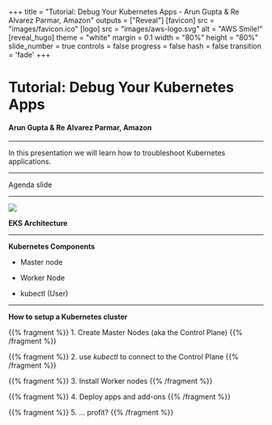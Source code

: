+++
title = "Tutorial: Debug Your Kubernetes Apps - Arun Gupta & Re Alvarez Parmar, Amazon"
outputs = ["Reveal"]
[favicon]
src = "images/favicon.ico"
[logo]
src = "images/aws-logo.svg"
alt = "AWS Smile!"
[reveal_hugo]
theme = "white"
margin = 0.1
width = "80%"
height = "80%"
slide_number = true
controls = false
progress = false
hash = false
transition = 'fade'
+++

<style type="text/css">
  .reveal {
    font-size: 30px;
  }
  .reveal p {
    text-align: left;
    font-size: 30px;
  }
  .reveal h3 {
    text-align: left;
  }
  .reveal ul {
    display: block;
    font-size: 30px;
  }
  .reveal ol {
    display: block;
    font-size: 30px;
  }
  .reveal code {
   font-size: 15px;
  } 
  .reveal pre code {
   font-size: 15px;
  }
  .reveal img {
  max-width: 100%;
  height: auto;
  }
</style>

# Tutorial: Debug Your Kubernetes Apps
#### Arun Gupta & Re Alvarez Parmar, Amazon


---

In this presentation we will learn how to troubleshoot Kubernetes applications. 

---

Agenda slide

---

![](images/eks-arch.jpg)

**EKS Architecture**

---

**Kubernetes Components**


- Master node

- Worker Node

- kubectl (User)

---

**How to setup a Kubernetes cluster**

{{% fragment %}} 1. Create Master Nodes (aka the Control Plane) {{% /fragment %}}

{{% fragment %}} 2. use *kubectl* to connect to the Control Plane {{% /fragment %}}

{{% fragment %}} 3. Install Worker nodes {{% /fragment %}}

{{% fragment %}} 4. Deploy apps and add-ons {{% /fragment %}}

{{% fragment %}} 5. ... profit? {{% /fragment %}}

